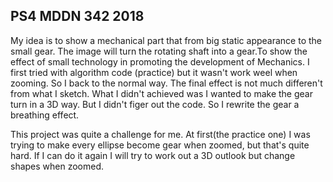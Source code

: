 ## PS4 MDDN 342 2018

My idea is to show a mechanical part that from big static appearance to the small gear. The image will turn the rotating shaft into a gear.To show the effect of small technology in promoting the development of Mechanics.
I first tried with algorithm code (practice) but it wasn't work weel when zooming. So I back to the normal way. The final effect is not much differen't from what I sketch. What I didn't achieved was I wanted to make the gear turn in a 3D way. But I didn't figer out the code. So I rewrite the gear a breathing effect.

This project was quite a challenge for me. At first(the practice one) I was trying to make every ellipse become gear when zoomed, but that's quite hard. If I can do it again I will try to work out a 3D outlook but change shapes when zoomed.

